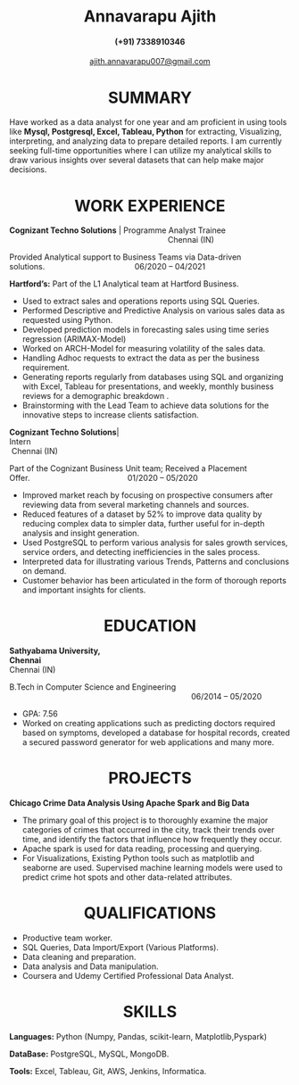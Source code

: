 

<h1  align="center"> Annavarapu Ajith </h1>
<h4  align="center"> (+91) 7338910346 </h4>
<div  align="center"><a href = "ajith.annavarapu007@gmail.com"> ajith.annavarapu007@gmail.com</a></div>


<h1  align="center"> SUMMARY </h1>

Have worked as a data analyst for one year and am proficient in using tools like **Mysql, Postgresql, Excel, Tableau, Python** for extracting, Visualizing, interpreting, and analyzing data to prepare detailed reports. I am currently seeking full-time opportunities where I can utilize my analytical skills to draw various insights over several datasets that can help make major decisions.

<h1  align="center"> WORK EXPERIENCE </h1>

**Cognizant Techno Solutions** | Programme Analyst Trainee &emsp;&emsp;&emsp;&emsp;&emsp;&emsp;&emsp;&emsp;&emsp;&emsp;&emsp;&emsp;&emsp;&emsp;&emsp;&emsp;&emsp;&emsp;&emsp;&emsp; Chennai (IN)

Provided Analytical support to  Business Teams via Data-driven solutions.&emsp;&emsp;&emsp;&emsp;&emsp;&emsp;&emsp;&emsp;&emsp;&emsp;&emsp;&ensp;06/2020 – 04/2021

**Hartford’s:** Part of the L1  Analytical team at Hartford Business.

* Used to extract sales and operations reports using SQL Queries.
* Performed Descriptive and Predictive Analysis on  various sales data as requested using Python.
* Developed prediction models in forecasting sales using time series regression (ARIMAX-Model)
* Worked  on ARCH-Model for measuring volatility of the sales data.
* Handling Adhoc requests to extract the data as per the business requirement.
* Generating reports regularly from databases using SQL and organizing with Excel, Tableau for presentations, and weekly, monthly business reviews for a demographic breakdown .
* Brainstorming with the Lead Team to achieve data solutions for the innovative steps to increase clients satisfaction.

**Cognizant Techno Solutions**| Intern&emsp;&emsp;&emsp;&emsp;&emsp;&emsp;&emsp;&emsp;&emsp;&emsp;&emsp;&emsp;&emsp;&emsp;&emsp;&emsp;&emsp;&emsp;&emsp;&emsp;&emsp;&emsp;&emsp;&emsp;&emsp;&emsp;&emsp;&emsp;&emsp;&emsp;&nbsp;Chennai (IN)

Part of the Cognizant Business Unit team; Received a  Placement Offer.&emsp;&emsp;&emsp;&emsp;&emsp;&emsp;&emsp;&emsp;&emsp;&emsp;&emsp;&emsp;&ensp;01/2020 – 05/2020
* Improved market reach by focusing on prospective consumers after reviewing data from several marketing channels and sources.
* Reduced features of a dataset by 52% to improve data quality by reducing complex data to simpler data, further useful for in-depth analysis and insight generation.
* Used PostgreSQL to perform various analysis for sales growth services, service orders, and detecting inefficiencies in the sales process.
* Interpreted data for illustrating various Trends, Patterns and conclusions on demand.
* Customer behavior has been articulated in the form of thorough reports and important insights for clients.

<h1  align="center"> EDUCATION </h1>

**Sathyabama University, Chennai**&emsp;&emsp;&emsp;&emsp;&emsp;&emsp;&emsp;&emsp;&emsp;&emsp;&emsp;&emsp;&emsp;&emsp;&emsp;&emsp;&emsp;&emsp;&emsp;&emsp;&emsp;&emsp;&emsp;&emsp;&emsp;&emsp;&emsp;&emsp;&emsp;&emsp;&emsp;&ensp;Chennai (IN)

B.Tech in Computer Science and Engineering &emsp;&emsp;&emsp;&emsp;&emsp;&emsp;&emsp;&emsp;&emsp;&emsp;&emsp;&emsp;&emsp;&emsp;&emsp;&emsp;&emsp;&emsp;&emsp;&emsp;&emsp;&emsp;&emsp;&nbsp;06/2014 – 05/2020
* GPA: 7.56
* Worked on creating applications such as predicting doctors required based on symptoms, developed a database for hospital records, created a secured password generator for web applications and many more. 

<h1  align="center"> PROJECTS </h1>

**Chicago Crime Data Analysis Using Apache Spark and Big Data**

* The primary goal of this project is to thoroughly examine the major categories of crimes that occurred in the city, track their trends over time, and identify the factors that influence how frequently they occur.
* Apache spark is used for data reading, processing and querying.
* For Visualizations, Existing Python tools such as matplotlib and seaborne are used. Supervised machine learning models were used to predict crime hot spots and other data-related attributes.

<h1  align="center"> QUALIFICATIONS </h1>

* Productive team worker.
* SQL Queries, Data Import/Export (Various Platforms).
* Data cleaning and preparation.
* Data analysis and Data manipulation.
* Coursera and Udemy Certified Professional Data Analyst.

<h1  align="center"> SKILLS </h1>

**Languages:**  Python (Numpy, Pandas, scikit-learn, Matplotlib,Pyspark)

**DataBase:**  PostgreSQL, MySQL, MongoDB.

**Tools:**  Excel, Tableau, Git, AWS, Jenkins, Informatica.
